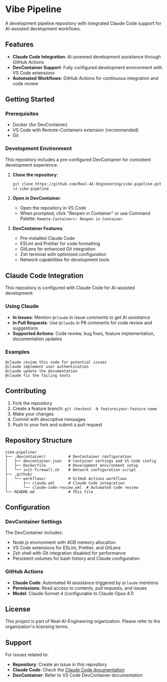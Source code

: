 # Vibe Pipeline

A development pipeline repository with integrated Claude Code support for AI-assisted development workflows.

## Features

- **Claude Code Integration**: AI-powered development assistance through GitHub Actions
- **DevContainer Support**: Fully configured development environment with VS Code extensions
- **Automated Workflows**: GitHub Actions for continuous integration and code review

## Getting Started

### Prerequisites

- Docker (for DevContainer)
- VS Code with Remote-Containers extension (recommended)
- Git

### Development Environment

This repository includes a pre-configured DevContainer for consistent development experience:

1. **Clone the repository**:
   ```bash
   git clone https://github.com/Real-AI-Engineering/vibe-pipeline.git
   cd vibe-pipeline
   ```

2. **Open in DevContainer**:
   - Open the repository in VS Code
   - When prompted, click "Reopen in Container" or use Command Palette: `Remote-Containers: Reopen in Container`

3. **DevContainer Features**:
   - Pre-installed Claude Code
   - ESLint and Prettier for code formatting
   - GitLens for enhanced Git integration
   - Zsh terminal with optimized configuration
   - Network capabilities for development tools

## Claude Code Integration

This repository is configured with Claude Code for AI-assisted development:

### Using Claude

- **In Issues**: Mention `@claude` in issue comments to get AI assistance
- **In Pull Requests**: Use `@claude` in PR comments for code review and suggestions
- **Supported Actions**: Code review, bug fixes, feature implementation, documentation updates

### Examples

```
@claude review this code for potential issues
@claude implement user authentication
@claude update the documentation
@claude fix the failing tests
```

## Contributing

1. Fork the repository
2. Create a feature branch: `git checkout -b feature/your-feature-name`
3. Make your changes
4. Commit with descriptive messages
5. Push to your fork and submit a pull request

## Repository Structure

```
vibe-pipeline/
├── .devcontainer/          # DevContainer configuration
│   ├── devcontainer.json   # Container settings and VS Code config
│   ├── Dockerfile          # Development environment setup
│   └── init-firewall.sh    # Network configuration script
├── .github/
│   └── workflows/          # GitHub Actions workflows
│       ├── claude.yml      # Claude Code integration
│       └── claude-code-review.yml  # Automated code review
└── README.md               # This file
```

## Configuration

### DevContainer Settings

The DevContainer includes:
- Node.js environment with 4GB memory allocation
- VS Code extensions for ESLint, Prettier, and GitLens
- Zsh shell with Git integration disabled for performance
- Persistent volumes for bash history and Claude configuration

### GitHub Actions

- **Claude Code**: Automated AI assistance triggered by `@claude` mentions
- **Permissions**: Read access to contents, pull requests, and issues
- **Model**: Claude Sonnet 4 (configurable to Claude Opus 4.1)

## License

This project is part of Real-AI-Engineering organization. Please refer to the organization's licensing terms.

## Support

For issues related to:
- **Repository**: Create an issue in this repository
- **Claude Code**: Check the [Claude Code documentation](https://docs.anthropic.com/en/docs/claude-code)
- **DevContainer**: Refer to VS Code DevContainer documentation
